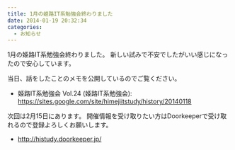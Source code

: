 ```yaml
---
title: 1月の姫路IT系勉強会終わりました
date: 2014-01-19 20:32:34
categories:
  - お知らせ
---
```


1月の姫路IT系勉強会終わりました。
新しい試みで不安でしたがいい感じになったので安心しています。

当日、話をしたことのメモを公開しているのでご覧ください。

-   姫路IT系勉強会 Vol.24 (姫路IT系勉強会): <https://sites.google.com/site/himejiitstudy/history/20140118>

次回は2月15日にあります。
開催情報を受け取りたい方はDoorkeeperで受け取れるので登録よろしくお願いします。

-   <http://histudy.doorkeeper.jp/>
